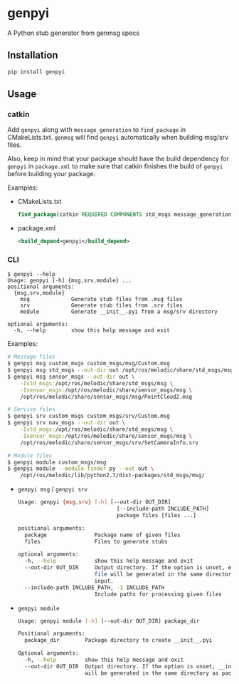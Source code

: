 # genpyi

A Python stub generator from genmsg specs

## Installation

```sh
pip install genpyi
```

## Usage

### catkin

Add `genpyi` along with `message_generation` to `find_package` in CMakeLists.txt.
`genmsg` will find `genpyi` automatically when building msg/srv files.

Also, keep in mind that your package should have the build dependency for `genpyi` in `package.xml`
to make sure that catkin finishes the build of `genpyi` before building your package.

Examples:

- CMakeLists.txt
  ```cmake
  find_package(catkin REQUIRED COMPONENTS std_msgs message_generation genpyi)
  ```
- package.xml
  ```xml
  <build_depend>genpyi</build_depend>
  ```

### CLI

```
$ genpyi --help
Usage: genpyi [-h] {msg,srv,module} ...
positional arguments:
  {msg,srv,module}
    msg             Generate stub files from .msg files
    srv             Generate stub files from .srv files
    module          Generate __init__.pyi from a msg/srv directory

optional arguments:
  -h, --help        show this help message and exit
```

Examples:
```sh
# Message files
$ genpyi msg custom_msgs custom_msgs/msg/Custom.msg
$ genpyi msg std_msgs --out-dir out /opt/ros/melodic/share/std_msgs/msg/Header.msg
$ genpyi msg sensor_msgs --out-dir out \
    -Istd_msgs:/opt/ros/melodic/share/std_msgs/msg \
    -Isensor_msgs:/opt/ros/melodic/share/sensor_msgs/msg \
    /opt/ros/melodic/share/sensor_msgs/msg/PointCloud2.msg

# Service files
$ genpyi srv custom_msgs custom_msgs/srv/Custom.msg
$ genpyi srv nav_msgs --out-dir out \
    -Istd_msgs:/opt/ros/melodic/share/std_msgs/msg \
    -Isensor_msgs:/opt/ros/melodic/share/sensor_msgs/msg \
    /opt/ros/melodic/share/sensor_msgs/srv/SetCameraInfo.srv

# Module files
$ genpyi module custom_msgs/msg
$ genpyi module --module-finder py --out out \
    /opt/ros/melodic/lib/python2.7/dist-packages/std_msgs/msg/
```

- `genpyi msg` / `genpyi srv`
  ```sh
  Usage: genpyi {msg,srv} [-h] [--out-dir OUT_DIR]
                                 [--include-path INCLUDE_PATH]
                                 package files [files ...]

  positional arguments:
    package               Package name of given files
    files                 Files to generate stubs

  optional arguments:
    -h, --help            show this help message and exit
    --out-dir OUT_DIR     Output directory. If the option is unset, each stub
                          file will be generated in the same directory as each
                          input.
    --include-path INCLUDE_PATH, -I INCLUDE_PATH
                          Include paths for processing given files
  ```
- `genpyi module`
  ```sh
  Usage: genpyi module [-h] [--out-dir OUT_DIR] package_dir

  Positional arguments:
    package_dir        Package directory to create __init__.pyi

  Optional arguments:
    -h, --help         show this help message and exit
    --out-dir OUT_DIR  Output directory. If the option is unset, __init__.pyi
                       will be generated in the same directory as package_dir.
  ```
